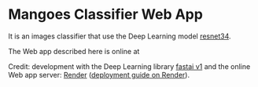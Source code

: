 # Mangoes Classifier Web App

It is an images classifier that use the Deep Learning model [resnet34](https://pytorch.org/docs/stable/torchvision/models.html#torchvision.models.resnet34).

The Web app described here is online at 

Credit: development with the Deep Learning library [fastai v1](https://docs.fast.ai/) and the online Web app server: [Render](https://render.com) ([deployment guide on Render](https://course-v3.fast.ai/deployment_render.html)).
